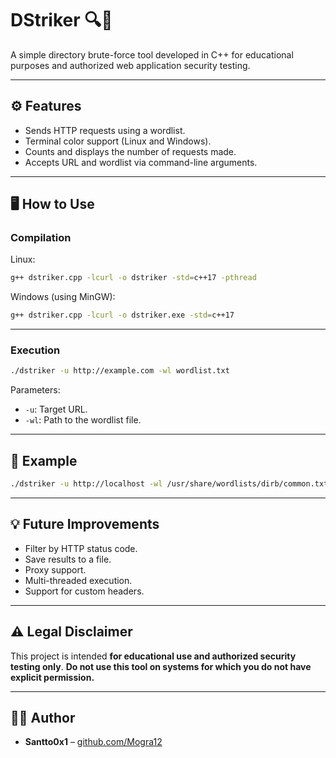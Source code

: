 # DStriker 🔍📂

A simple directory brute-force tool developed in C++ for educational purposes and authorized web application security testing.

---

## ⚙️ Features

- Sends HTTP requests using a wordlist.
- Terminal color support (Linux and Windows).
- Counts and displays the number of requests made.
- Accepts URL and wordlist via command-line arguments.

---

## 🖥️ How to Use

### Compilation

Linux:
```bash
g++ dstriker.cpp -lcurl -o dstriker -std=c++17 -pthread
````

Windows (using MinGW):

```bash
g++ dstriker.cpp -lcurl -o dstriker.exe -std=c++17
```

---

### Execution

```bash
./dstriker -u http://example.com -wl wordlist.txt
```

Parameters:

* `-u`: Target URL.
* `-wl`: Path to the wordlist file.

---

## 🧠 Example

```bash
./dstriker -u http://localhost -wl /usr/share/wordlists/dirb/common.txt
```

---

## 💡 Future Improvements

* Filter by HTTP status code.
* Save results to a file.
* Proxy support.
* Multi-threaded execution.
* Support for custom headers.

---

## ⚠️ Legal Disclaimer

This project is intended **for educational use and authorized security testing only**.
**Do not use this tool on systems for which you do not have explicit permission.**

---

## 👨‍💻 Author

* **Santto0x1** – [github.com/Mogra12](https://github.com/Mogra12)
